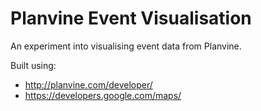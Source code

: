 # Planvine Event Visualisation

An experiment into visualising event data from Planvine.

Built using:

- http://planvine.com/developer/
- https://developers.google.com/maps/
